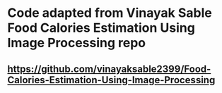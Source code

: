 # Code adapted from Vinayak Sable Food Calories Estimation Using Image Processing repo
## https://github.com/vinayaksable2399/Food-Calories-Estimation-Using-Image-Processing